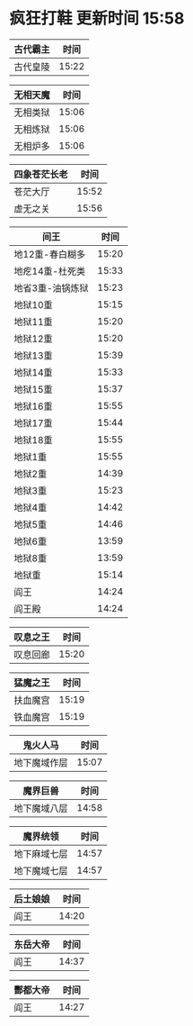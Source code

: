 # 疯狂打鞋 更新时间 15:58

| 古代霸主   | 时间    |
|--------|-------|
| 古代皇陵 | 15:22 |

| 无相天魔   | 时间    |
|--------|-------|
| 无相类狱 | 15:06 |
| 无相炼狱 | 15:06 |
| 无相炉多 | 15:06 |

| 四象苍茫长老   | 时间    |
|--------|-------|
| 苍茫大厅 | 15:52 |
| 虚无之关 | 15:56 |

| 间王   | 时间    |
|--------|-------|
| 地12重-春白糊多 | 15:20 |
| 地疙14重-杜死类 | 15:33 |
| 地省3重-油锅炼狱 | 15:23 |
| 地狱10重 | 15:15 |
| 地狱11重 | 15:20 |
| 地狱12重 | 15:20 |
| 地狱13重 | 15:39 |
| 地狱14重 | 15:33 |
| 地狱15重 | 15:37 |
| 地狱16重 | 15:55 |
| 地狱17重 | 15:44 |
| 地狱18重 | 15:55 |
| 地狱1重 | 15:55 |
| 地狱2重 | 14:39 |
| 地狱3重 | 15:23 |
| 地狱4重 | 14:42 |
| 地狱5重 | 14:46 |
| 地狱6重 | 13:59 |
| 地狱8重 | 13:59 |
| 地狱重 | 15:14 |
| 阎王 | 14:24 |
| 阎王殿 | 14:24 |

| 叹息之王   | 时间    |
|--------|-------|
| 叹息回廊 | 15:20 |

| 猛魔之王   | 时间    |
|--------|-------|
| 扶血魔宫 | 15:19 |
| 铁血魔宫 | 15:19 |

| 鬼火人马   | 时间    |
|--------|-------|
| 地下魔域作层 | 15:07 |

| 魔界巨兽   | 时间    |
|--------|-------|
| 地下魔域八层 | 14:58 |

| 魔界统领   | 时间    |
|--------|-------|
| 地下麻域七层 | 14:57 |
| 地下魔域七层 | 14:57 |

| 后土娘娘   | 时间    |
|--------|-------|
| 阎王 | 14:20 |

| 东岳大帝   | 时间    |
|--------|-------|
| 阎王 | 14:37 |

| 酆都大帝   | 时间    |
|--------|-------|
| 阎王 | 14:27 |